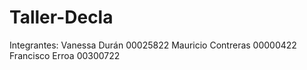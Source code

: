 # Taller-Decla

Integrantes: 
Vanessa Durán 00025822
Mauricio Contreras 00000422
Francisco Erroa 00300722
